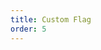 ```yaml
---
title: Custom Flag
order: 5
---
```


<code defaultShowCode src="../../../example/src/demos/custom-flag.tsx"></code>
